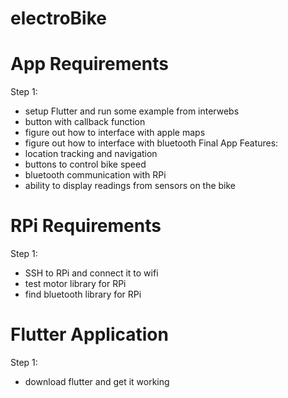 # electroBike

# App Requirements
Step 1:
- setup Flutter and run some example from interwebs
- button with callback function
- figure out how to interface with apple maps
- figure out how to interface with bluetooth
Final App Features:
- location tracking and navigation
- buttons to control bike speed
- bluetooth communication with RPi
- ability to display readings from sensors on the bike

# RPi Requirements
Step 1: 
- SSH to RPi and connect it to wifi
- test motor library for RPi
- find bluetooth library for RPi

# Flutter Application 
Step 1: 
- download flutter and get it working
